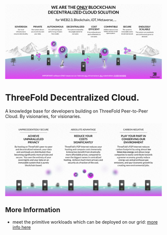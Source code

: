 ![](img/only_blockchain2_.jpg)

# ThreeFold Decentralized Cloud.

A knowledge base for developers building on ThreeFold Peer-to-Peer Cloud. By visionaries, for visionaries. 

![](img/cloud_advantages_.jpg)

## More Information

- meet the primitive workloads which can be deployed on our grid: [more info here](tfgrid_primitives)




<!-- 
## How would you like to get started?

#### Learn what is ThreeFold P2P Cloud

Go through the core concepts of ThreeFold Peer-to-Peer Cloud. Get started [here](cloud_home).

#### Learn how to set-up your P2P environment

Learn how to launch your environment step-by-step from the people who already did it. Get started [here](evdc_getting_started).

#### Start experimenting on Testnet 

ThreeFold Cloud is currently on Testnet. Get started [here](https://vdc.testnet.grid.tf/vdc/#/).

## About ThreeFold P2P Cloud Knowledge Base

This knowledge base is here to help you build your applications and services on ThreeFold. It comes with essential concepts and the development stack. Our team is building tutorials as we go to help you get you up and running in no time. 

Some core members of the ThreeFold team have participated in building important components of the Internet and cloud we use today for the past 20 years. This P2P Cloud has the potential to revolutionize the whole cloud industry, by bringing the agility of cloud with the security of on-premise data centers. We are huge fans of the open-source community, therefore everything here is (or will be) open-source and ready for you to extend and improve. 

If you have any feedback, please reach out to our team via a [Github issue](https://github.com/threefoldfoundation/www_threefold_cloud/issues/new) or join our Forum [here](https://forum.threefold.io/). 

## Help us make P2P Cloud better

Like ThreeFold, these docs are a community effort. Create a PR if you see mistakes, possible improvements, or new opportunities to help ThreeFold developers. Contribute here. -->

<!-- ## Explore the documentation

- [P2P Cloud](cloud_home) - An introduction to what is ThreeFold P2P Cloud.
- [P2P Cloud Products](cloud_products) - An overview of the compute, storage and network products available on ThreeFold
- [Architecture](cloud_architecture) - A deep dive in the architecture behing ThreeFold P2P Cloud.
- [Edge Virtual Data Center](evdc_overview) - An introduction to the first peer-to-peer compute solution.
- [Get Started](evdc_getting_started) - A step-by-step on how to get started with edge Virtual Data Center.
- [Edge Virtual Data Center Pricing](evdc_pricing) - Explore the different pricing packages for mainnet and testnet.
- [Where to get tokens](how_to_buy) - How and where to get ThreeFold Tokens, the official currency of ThreeFold P2P Cloud.
- [Kubernetes and Docker](evdc_k8s) - An introduction to the industry standards running on ThreeFold P2P Cloud.
- [zstor filesystem](threefold_filesystem) - An introduction to the first autonomous, quantum-safe, peer-to-peer storage solution.
- [ThreeFold Marketplace](evdc_marketplace) - A marketplace of peer-to-peer applications and tools ready to be deployed on top of edge Virtual Data Center. -->